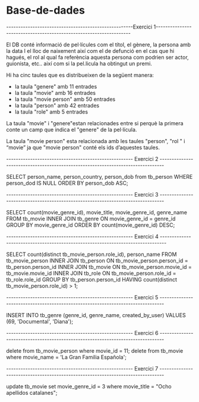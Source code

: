 # Base-de-dades

-----------------------------------------------------Exercici 1-------------------------------------------------------------------

El DB conté informació de pel·lícules com el títol, el gènere, la persona amb la data I el lloc de naixement així com el de defunció en el cas que hi hagués, el rol al qual fa referència aquesta persona com podrien ser actor, guionista, etc.. així com si la pel.licula ha obtingut un premi.

Hi ha cinc taules que es distribueixen de la següent manera:

- la taula "genere" amb 11 entrades 
- la taula "movie" amb 16 entrades 
- la taula "movie person" amb 50 entrades
- la taula "person" amb 42 entrades
- la taula "role" amb 5 entrades 

La taula "movie" i "genere"estan relacionades entre si perquè la primera conte un camp que indica el "genere" de la pel·lícula.

La taula "movie person" esta relacionada amb les taules "person", "rol " i “movie” ja que "movie person" conté els ids d’aquestes taules.


----------------------------------------------------- Exercici 2 --------------------------------------------------------------------------------

SELECT person_name, person_country, person_dob from tb_person WHERE person_dod IS NULL ORDER BY person_dob ASC;

----------------------------------------------------- Exercici 3 --------------------------------------------------------------------------------

SELECT count(movie_genre_id), movie_title, movie_genre_id, genre_name FROM tb_movie 
INNER JOIN tb_genre 
ON movie_genre_id = genre_id 
GROUP BY movie_genre_id
ORDER BY count(movie_genre_id) DESC;

----------------------------------------------------- Exercici 4 --------------------------------------------------------------------------------

SELECT count(distinct tb_movie_person.role_id), person_name FROM tb_movie_person
INNER JOIN tb_person
ON tb_movie_person.person_id = tb_person.person_id
INNER JOIN tb_movie 
ON tb_movie_person.movie_id = tb_movie.movie_id
INNER JOIN tb_role
ON tb_movie_person.role_id = tb_role.role_id
GROUP BY tb_person.person_id
HAVING count(distinct tb_movie_person.role_id) > 1;

----------------------------------------------------- Exercici 5 --------------------------------------------------------------------------------

INSERT INTO tb_genre (genre_id, genre_name, created_by_user)
VALUES (69, 'Documental', 'Diana');


----------------------------------------------------- Exercici 6 --------------------------------------------------------------------------------

  delete from tb_movie_person where movie_id = 11;
  delete from tb_movie where movie_name = 'La Gran Familia Española';

----------------------------------------------------- Exercici 7 --------------------------------------------------------------------------------

  update tb_movie set movie_genre_id = 3 where movie_title = "Ocho apellidos catalanes";
